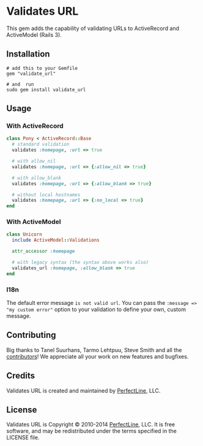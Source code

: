 # Validates URL

This gem adds the capability of validating URLs to ActiveRecord and ActiveModel (Rails 3).

## Installation
    
```    
# add this to your Gemfile
gem "validate_url"

# and  run
sudo gem install validate_url
```

## Usage

### With ActiveRecord

```ruby    
class Pony < ActiveRecord::Base
  # standard validation
  validates :homepage, :url => true

  # with allow_nil
  validates :homepage, :url => {:allow_nil => true}

  # with allow_blank
  validates :homepage, :url => {:allow_blank => true}

  # without local hostnames
  validates :homepage, :url => {:no_local => true}
end
```

### With ActiveModel

```ruby
class Unicorn
  include ActiveModel::Validations

  attr_accessor :homepage

  # with legacy syntax (the syntax above works also)
  validates_url :homepage, :allow_blank => true
end
```

### I18n

The default error message `is not valid url`.
You can pass the `:message => "my custom error"` option to your validation to define your own, custom message.


## Contributing


Big thanks to Tanel Suurhans, Tarmo Lehtpuu, Steve Smith and all the [contributors](https://github.com/perfectline/validates_url/contributors)! We appreciate all your work on new features and bugfixes.

## Credits

Validates URL is created and maintained by [PerfectLine](http://www.perfectline.co), LLC.

## License

Validates URL is Copyright © 2010-2014 [PerfectLine](http://www.perfectline.co), LLC. It is free software, and may be
redistributed under the terms specified in the LICENSE file.